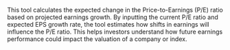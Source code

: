 This tool calculates the expected change in the Price-to-Earnings (P/E) ratio based on projected earnings growth. By inputting the current P/E ratio and expected EPS growth rate, the tool estimates how shifts in earnings will influence the P/E ratio. This helps investors understand how future earnings performance could impact the valuation of a company or index.
